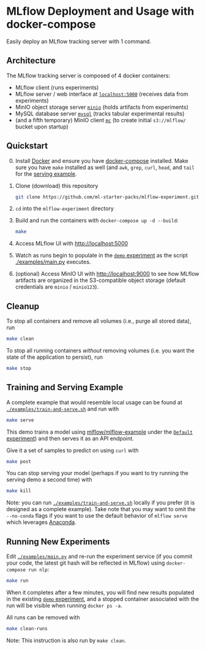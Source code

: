 # MLflow Deployment and Usage with docker-compose

Easily deploy an MLflow tracking server with 1 command.


## Architecture

The MLflow tracking server is composed of 4 docker containers:
* MLflow client (runs experiments)
* MLflow server / web interface at [`localhost:5000`](http://localhost:5000/) (receives data from experiments)
* MinIO object storage server [`minio`](https://hub.docker.com/r/minio/minio) (holds artifacts from experiments)
* MySQL database server [`mysql`](https://hub.docker.com/r/mysql/mysql-server) (tracks tabular experimental results)
* (and a fifth temporary) MinIO client [`mc`](https://hub.docker.com/r/minio/mc) (to create initial `s3://mlflow/` bucket upon startup)


## Quickstart

0. Install [Docker](https://docs.docker.com/get-docker/) and ensure you have [docker-compose](https://docs.docker.com/compose/install/) installed. Make sure you have `make` installed as well (and `awk`, `grep`, `curl`, `head`, and `tail` for the [serving example](#training-and-serving-example).

1. Clone (download) this repository

    ```bash
    git clone https://github.com/ml-starter-packs/mlflow-experiment.git
    ```

2. `cd` into the `mlflow-experiment` directory

3. Build and run the containers with `docker-compose up -d --build`:

    ```bash
    make
    ```

4. Access MLflow UI with [http://localhost:5000](http://localhost:5000)

5. Watch as runs begin to populate in the [`demo` experiment](http://localhost:5000/#/experiments/1) as the script [./examples/main.py](/examples/main.py) executes.


6. (optional) Access MinIO UI with [http://localhost:9000](http://localhost:9000) to see how MLflow artifacts are organized in the S3-compatible object storage (default credentials are `minio` / `minio123`).


## Cleanup

To stop all containers and remove all volumes (i.e., purge all stored data), run

```bash
make clean
```

To stop all running containers _without_ removing volumes (i.e. you want the state of the application to persist), run

```bash
make stop
```


## Training and Serving Example

A complete example that would resemble local usage can be found at [`./examples/train-and-serve.sh`](./examples/train-and-serve.sh) and run with

```bash
make serve
```

This demo trains a model using [mlflow/mlflow-example](https://github.com/mlflow/mlflow-example) under the [`Default` experiment](http://localhost:5000/#/experiments/0)) and then serves it as an API endpoint.


Give it a set of samples to predict on using `curl` with

```bash
make post
```

You can stop serving your model (perhaps if you want to try running the serving demo a second time) with

```bash
make kill
```

Note: you can run [`./examples/train-and-serve.sh`](./examples/train-and-serve.sh) locally if you prefer (it is designed as a complete example). Take note that you may want to omit the `--no-conda` flags if you want to use the default behavior of `mlflow serve` which leverages [Anaconda](https://www.anaconda.com/).


## Running New Experiments

Edit [`./examples/main.py`](./examples/main.py) and re-run the experiment service (if you commit your code, the latest git hash will be reflected in MLflow) using `docker-compose run nlp`:

```bash
make run
```

When it completes after a few minutes, you will find new results populated in the existing [`demo` experiment](http://localhost:5000/#/experiments/1), and a stopped container associated with the run will be visible when running `docker ps -a`.

All runs can be removed with

```bash
make clean-runs
```

Note: This instruction is also run by `make clean`.
